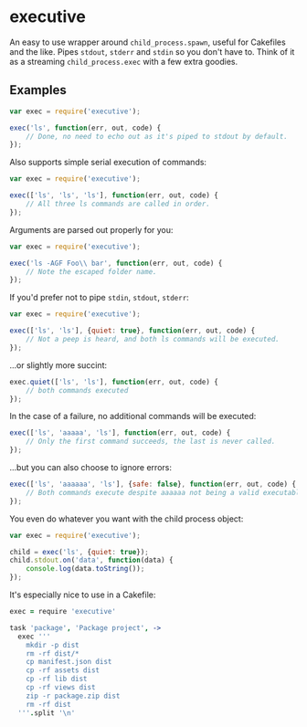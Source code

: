 # executive

An easy to use wrapper around `child_process.spawn`, useful for Cakefiles and the like. Pipes `stdout`, `stderr` and `stdin` so you don't have to. Think of it as a streaming `child_process.exec` with a few extra goodies.

## Examples

```javascript
var exec = require('executive');

exec('ls', function(err, out, code) {
    // Done, no need to echo out as it's piped to stdout by default.
});
```

Also supports simple serial execution of commands:
```javascript
var exec = require('executive');

exec(['ls', 'ls', 'ls'], function(err, out, code) {
    // All three ls commands are called in order.
});
```

Arguments are parsed out properly for you:
```javascript
var exec = require('executive');

exec('ls -AGF Foo\\ bar', function(err, out, code) {
    // Note the escaped folder name.
});
```

If you'd prefer not to pipe `stdin`, `stdout`, `stderr`:
```javascript
var exec = require('executive');

exec(['ls', 'ls'], {quiet: true}, function(err, out, code) {
    // Not a peep is heard, and both ls commands will be executed.
});
```

...or slightly more succint:

```javascript
exec.quiet(['ls', 'ls'], function(err, out, code) {
    // both commands executed
});
```

In the case of a failure, no additional commands will be executed:
```javascript
exec(['ls', 'aaaaa', 'ls'], function(err, out, code) {
    // Only the first command succeeds, the last is never called.
});
```

...but you can also choose to ignore errors:

```javascript
exec(['ls', 'aaaaaa', 'ls'], {safe: false}, function(err, out, code) {
    // Both commands execute despite aaaaaa not being a valid executable.
});
```

You even do whatever you want with the child process object:
```javascript
var exec = require('executive');

child = exec('ls', {quiet: true});
child.stdout.on('data', function(data) {
    console.log(data.toString());
});
```

It's especially nice to use in a Cakefile:
```coffeescript
exec = require 'executive'

task 'package', 'Package project', ->
  exec '''
    mkdir -p dist
    rm -rf dist/*
    cp manifest.json dist
    cp -rf assets dist
    cp -rf lib dist
    cp -rf views dist
    zip -r package.zip dist
    rm -rf dist
  '''.split '\n'
```
